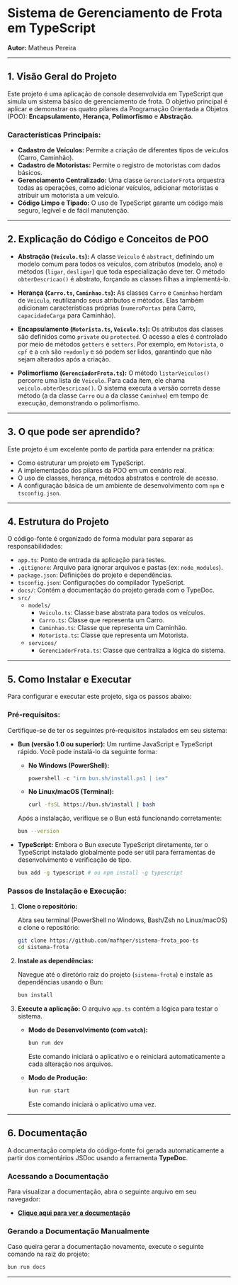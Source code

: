 # Sistema de Gerenciamento de Frota em TypeScript

**Autor:** Matheus Pereira

---

## 1\. Visão Geral do Projeto

Este projeto é uma aplicação de console desenvolvida em TypeScript que simula um sistema básico de gerenciamento de frota. O objetivo principal é aplicar e demonstrar os quatro pilares da Programação Orientada a Objetos (POO): **Encapsulamento**, **Herança**, **Polimorfismo** e **Abstração**.

### Características Principais:

- **Cadastro de Veículos:** Permite a criação de diferentes tipos de veículos (Carro, Caminhão).
- **Cadastro de Motoristas:** Permite o registro de motoristas com dados básicos.
- **Gerenciamento Centralizado:** Uma classe `GerenciadorFrota` orquestra todas as operações, como adicionar veículos, adicionar motoristas e atribuir um motorista a um veículo.
- **Código Limpo e Tipado:** O uso de TypeScript garante um código mais seguro, legível e de fácil manutenção.

---

## 2\. Explicação do Código e Conceitos de POO

- **Abstração (`Veiculo.ts`):** A classe `Veiculo` é `abstract`, definindo um modelo comum para todos os veículos, com atributos (modelo, ano) e métodos (`ligar`, `desligar`) que toda especialização deve ter. O método `obterDescricao()` é abstrato, forçando as classes filhas a implementá-lo.

- **Herança (`Carro.ts`, `Caminhao.ts`):** As classes `Carro` e `Caminhao` herdam de `Veiculo`, reutilizando seus atributos e métodos. Elas também adicionam características próprias (`numeroPortas` para Carro, `capacidadeCarga` para Caminhão).

- **Encapsulamento (`Motorista.ts`, `Veiculo.ts`):** Os atributos das classes são definidos como `private` ou `protected`. O acesso a eles é controlado por meio de métodos `getters` e `setters`. Por exemplo, em `Motorista`, o `cpf` e a `cnh` são `readonly` e só podem ser lidos, garantindo que não sejam alterados após a criação.

- **Polimorfismo (`GerenciadorFrota.ts`):** O método `listarVeiculos()` percorre uma lista de `Veiculo`. Para cada item, ele chama `veiculo.obterDescricao()`. O sistema executa a versão correta desse método (a da classe `Carro` ou a da classe `Caminhao`) em tempo de execução, demonstrando o polimorfismo.
---

## 3\. O que pode ser aprendido?

Este projeto é um excelente ponto de partida para entender na prática:

- Como estruturar um projeto em TypeScript.
- A implementação dos pilares da POO em um cenário real.
- O uso de classes, herança, métodos abstratos e controle de acesso.
- A configuração básica de um ambiente de desenvolvimento com `npm` e `tsconfig.json`.

---

## 4\. Estrutura do Projeto

O código-fonte é organizado de forma modular para separar as responsabilidades:

*   `app.ts`: Ponto de entrada da aplicação para testes.
*   `.gitignore`: Arquivo para ignorar arquivos e pastas (ex: `node_modules`).
*   `package.json`: Definições do projeto e dependências.
*   `tsconfig.json`: Configurações do compilador TypeScript.
*   `docs/`: Contém a documentação do projeto gerada com o TypeDoc.
*   `src/`
    *   `models/`
        *   `Veiculo.ts`: Classe base abstrata para todos os veículos.
        *   `Carro.ts`: Classe que representa um Carro.
        *   `Caminhao.ts`: Classe que representa um Caminhão.
        *   `Motorista.ts`: Classe que representa um Motorista.
    *   `services/`
        *   `GerenciadorFrota.ts`: Classe que centraliza a lógica do sistema.

---
## 5\. Como Instalar e Executar

Para configurar e executar este projeto, siga os passos abaixo:

### Pré-requisitos:

Certifique-se de ter os seguintes pré-requisitos instalados em seu sistema:

*   **Bun (versão 1.0 ou superior):** Um runtime JavaScript e TypeScript rápido. Você pode instalá-lo da seguinte forma:

    *   **No Windows (PowerShell):**

        ```powershell
        powershell -c "irm bun.sh/install.ps1 | iex"
        ```

    *   **No Linux/macOS (Terminal):**

        ```bash
        curl -fsSL https://bun.sh/install | bash
        ```

    Após a instalação, verifique se o Bun está funcionando corretamente:

    ```bash
    bun --version
    ```

*   **TypeScript:** Embora o Bun execute TypeScript diretamente, ter o TypeScript instalado globalmente pode ser útil para ferramentas de desenvolvimento e verificação de tipo.

    ```bash
    bun add -g typescript # ou npm install -g typescript
    ```

### Passos de Instalação e Execução:

1.  **Clone o repositório:**

    Abra seu terminal (PowerShell no Windows, Bash/Zsh no Linux/macOS) e clone o repositório:

    ```bash
    git clone https://github.com/mafhper/sistema-frota_poo-ts
    cd sistema-frota
    ```

2.  **Instale as dependências:**

    Navegue até o diretório raiz do projeto (`sistema-frota`) e instale as dependências usando o Bun:

    ```bash
    bun install
    ```

3.  **Execute a aplicação:** O arquivo `app.ts` contém a lógica para testar o sistema.

    *   **Modo de Desenvolvimento (com `watch`):**

        ```bash
        bun run dev
        ```

        Este comando iniciará o aplicativo e o reiniciará automaticamente a cada alteração nos arquivos.

    *   **Modo de Produção:**

        ```bash
        bun run start
        ```

        Este comando iniciará o aplicativo uma vez.
---

## 6\. Documentação

A documentação completa do código-fonte foi gerada automaticamente a partir dos comentários JSDoc usando a ferramenta **TypeDoc**.

### Acessando a Documentação

Para visualizar a documentação, abra o seguinte arquivo em seu navegador:

- **[Clique aqui para ver a documentação](./docs/index.html)**

### Gerando a Documentação Manualmente

Caso queira gerar a documentação novamente, execute o seguinte comando na raiz do projeto:

```bash
bun run docs
```
---
